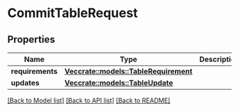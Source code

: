 # CommitTableRequest

## Properties

Name | Type | Description | Notes
------------ | ------------- | ------------- | -------------
**requirements** | [**Vec<crate::models::TableRequirement>**](TableRequirement.md) |  | 
**updates** | [**Vec<crate::models::TableUpdate>**](TableUpdate.md) |  | 

[[Back to Model list]](../README.md#documentation-for-models) [[Back to API list]](../README.md#documentation-for-api-endpoints) [[Back to README]](../README.md)


